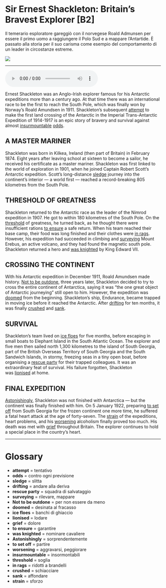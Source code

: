 # Sir Ernest Shackleton: Britain’s Bravest Explorer   [B2]

Il temerario esploratore gareggiò con il norvegese Roald Admunsen per essere il primo uomo a raggiungere il Polo Sud e a mappare l’Antartide. È passato alla storia per il suo carisma come esempio del comportamento di un leader in circostanze estreme.

![](Sir%20Ernest%20Shackleton%20Britain%E2%80%99s%20Bravest%20Explorer.jpg)

--------------

<div>
<audio controls autoplay>
    <source src="https:/raw.githubusercontent.com/dartie/speakup/main/2024-07/Sir%20Ernest%20Shackleton%20Britain%E2%80%99s%20Bravest%20Explorer.mp3" type="audio/mpeg">
</audio>
</div>


Ernest Shackleton was an Anglo-Irish explorer famous for his Antarctic expeditions more than a century ago. At that time there was an international race to be the first to reach the South Pole, which was finally won by Norway’s Roald Amundsen in 1911. Shackleton’s subsequent [attempt](## "tentativo") to make the first land crossing of the Antarctic in the Imperial Trans-Antarctic Expedition of 1914-1917 is an epic story of bravery and survival against almost [insurmountable](## "insormontabili") [odds](## "contro ogni previsione").   

## A MASTER MARINER
Shackleton was born in Kilkea, Ireland (then part of Britain) in February 1874. Eight years after leaving school at sixteen to become a sailor, he received his certificate as a master mariner. Shackleton was first linked to the world of exploration in 1901, when he joined Captain Robert Scott’s Antarctic expedition. Scott’s long-distance [sledge](## "slitta") journey into the continent’s interior — a world first — reached a record-breaking 805 kilometres from the South Pole. 

## THRESHOLD OF GREATNESS
Shackleton returned to the Antarctic race as the leader of the Nimrod expedition in 1907. He got to within 180 kilometres of the South Pole. On the [threshold](## "soglia") of greatness, he turned back, as he thought there were insufficient rations [to ensure](## "garantire") a safe return. When his team reached their base camp, their food was long finished and their clothes were [in rags](## "ridotti a brandelli"). However, his expedition had succeeded in climbing and [surveying](## "rilevare, mappare") Mount Erebus, an active volcano, and they had found the magnetic south pole. Shackleton returned a hero and [was knighted](## "nominare cavaliere") by King Edward VII. 

## CROSSING THE CONTINENT
With his Antarctic expedition in December 1911, Roald Amundsen made history. [Not to be outdone](## "per non essere da meno"), three years later, Shackleton decided to try to cross the entire continent of Antarctica, saying it was “the one great object of Antarctic journeying” still open to him. However, the expedition was [doomed](## "desinata al fracasso") from the beginning. Shackleton’s ship, Endurance, became trapped in moving ice before it reached the Antarctic. After [drifting](## "andare alla deriva") for ten months, it was finally [crushed](## "schiacciare") and [sank](## "affondare"). 

## SURVIVAL
Shackleton’s team lived on [ice floes](## "banchi di ghiaccio") for five months, before escaping in small boats to Elephant Island in the South Atlantic Ocean. The explorer and five men then sailed north 1,300 kilometres to the island of South Georgia, part of the British Overseas Territory of South Georgia and the South Sandwich Islands, in stormy, freezing seas in a tiny open boat, before organising a [rescue party](## "squadra di salvataggio") for their trapped colleagues. It was an extraordinary feat of survival. His failure forgotten, Shackleton was [lionised](## "lodare") at home. 

## FINAL EXPEDITION
[Astonishingly](## "sorprendentemente"), Shackleton was not finished with Antarctica — but the continent was finally finished with him. On 5 January 1922, preparing [to set off](## "partire") from South Georgia for the frozen continent one more time, he suffered a fatal heart attack at the age of forty-seven. The [strain](## "sforzo") of the expeditions, heart problems, and his [worsening](## "aggravarsi, peggiorare") alcoholism finally proved too much. His death was met with [grief](## "dolore") throughout Britain. The explorer continues to hold a special place in the country’s heart.  

--------------

<div style = "display:block; clear:both; page-break-after:always;"></div>

# Glossary
* **attempt** = tentativo
* **odds** = contro ogni previsione
* **sledge** = slitta
* **drifting** = andare alla deriva
* **rescue party** = squadra di salvataggio
* **surveying** = rilevare, mappare
* **Not to be outdone** = per non essere da meno
* **doomed** = desinata al fracasso
* **ice floes** = banchi di ghiaccio
* **lionised** = lodare
* **grief** = dolore
* **to ensure** = garantire
* **was knighted** = nominare cavaliere
* **Astonishingly** = sorprendentemente
* **to set off** = partire
* **worsening** = aggravarsi, peggiorare
* **insurmountable** = insormontabili
* **threshold** = soglia
* **in rags** = ridotti a brandelli
* **crushed** = schiacciare
* **sank** = affondare
* **strain** = sforzo
